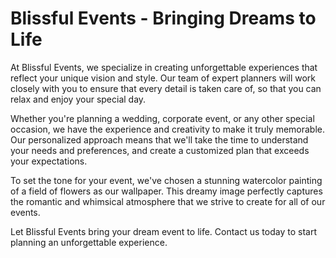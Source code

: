 <!--font:Poppins-->

# Blissful Events - Bringing Dreams to Life

At Blissful Events, we specialize in creating unforgettable experiences that reflect your unique vision and style. Our team of expert planners will work closely with you to ensure that every detail is taken care of, so that you can relax and enjoy your special day.

Whether you're planning a wedding, corporate event, or any other special occasion, we have the experience and creativity to make it truly memorable. Our personalized approach means that we'll take the time to understand your needs and preferences, and create a customized plan that exceeds your expectations.

To set the tone for your event, we've chosen a stunning watercolor painting of a field of flowers as our wallpaper. This dreamy image perfectly captures the romantic and whimsical atmosphere that we strive to create for all of our events.

Let Blissful Events bring your dream event to life. Contact us today to start planning an unforgettable experience.

<!--

Write me markdown content of website with wallpaper:

"A dreamy watercolor painting of a field of flowers for a wedding or event planning website"

The header of the page should not be copy of the text but rather a real content of the website which is using this wallpaper.


---


# Blissful Events - Creating Dream Weddings and Memorable Events

Welcome to Blissful Events, where we turn your dreams into reality. Our team of expert event planners will work with you every step of the way to create a truly unforgettable experience.

To set the tone for your special day, we've chosen a beautiful watercolor painting of a field of flowers as our wallpaper. This dreamy image perfectly captures the romantic and whimsical atmosphere that we strive to create for all of our events.

Whether you're planning a fairy tale wedding or a corporate retreat, Blissful Events has the expertise and creativity to make your vision a reality. Contact us today to start planning your perfect event.


---


Heading is too long, rewrite whole content.


---


# Blissful Events - Your Dream Event, Our Expert Planning

At Blissful Events, we believe that every event should be a reflection of your unique vision and style. That's why we offer expert event planning services to help bring your dreams to life.

Our team of experienced planners will work closely with you to understand your needs and preferences, and create a customized plan that exceeds your expectations. From intimate gatherings to grand celebrations, we have the expertise to make your event unforgettable.

To set the tone for your special day, we've chosen a stunning watercolor painting of a field of flowers as our wallpaper. This dreamy image perfectly captures the romantic and whimsical atmosphere that we strive to create for all of our events.

Whether you're planning a wedding, corporate event, or any other special occasion, Blissful Events is here to help. Contact us today to start planning your perfect event.


---


Heading is too long, rewrite whole content.


---


# Blissful Events - Expert Planning for Your Dream Event

Blissful Events is your go-to event planning service for creating unforgettable experiences. We understand that every event is unique, and our team of expert planners will work closely with you to ensure that your vision comes to life.

From small gatherings to large-scale celebrations, we have the experience and creativity to make your event truly special. Our personalized approach means that we'll take the time to understand your needs and preferences, and create a customized plan that exceeds your expectations.

To set the tone for your special day, we've chosen a stunning watercolor painting of a field of flowers as our wallpaper. This dreamy image perfectly captures the romantic and whimsical atmosphere that we strive to create for all of our events.

Whether you're planning a wedding, corporate event, or any other special occasion, Blissful Events is here to help. Contact us today to start planning your dream event.


---


Heading is too long, rewrite whole content.


---


# Blissful Events - Bringing Your Dream Event to Life

At Blissful Events, we specialize in creating unforgettable experiences that reflect your unique vision and style. Our team of expert planners will work closely with you to ensure that every detail is taken care of, so that you can relax and enjoy your special day.

Whether you're planning a wedding, corporate event, or any other special occasion, we have the experience and creativity to make it truly memorable. Our personalized approach means that we'll take the time to understand your needs and preferences, and create a customized plan that exceeds your expectations.

To set the tone for your event, we've chosen a stunning watercolor painting of a field of flowers as our wallpaper. This dreamy image perfectly captures the romantic and whimsical atmosphere that we strive to create for all of our events.

Let Blissful Events bring your dream event to life. Contact us today to start planning an unforgettable experience.


---


Write me a Google font which is best fitting for the website.

Pick from the list:
- Playfair Display
- Lobster
- Alegreya
- Raleway
- Dancing Script
- Orbitron
- Futura
- Poppins
- Open Sans
- Barlow Condensed
- IBM Plex Sans
- Montserrat
- Roboto
- Exo 2
- Inter
- Great Vibes
- Lato


Write just the font name nothing else.


---


Poppins

-->
